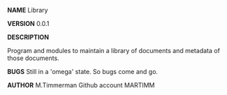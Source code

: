 **NAME** Library

**VERSION**
0.0.1

**DESCRIPTION**

Program and modules to maintain a library of documents and metadata of those
documents. 

**BUGS**
  Still in a 'omega' state. So bugs come and go.

**AUTHOR**
  M.Timmerman
  Github account MARTIMM
